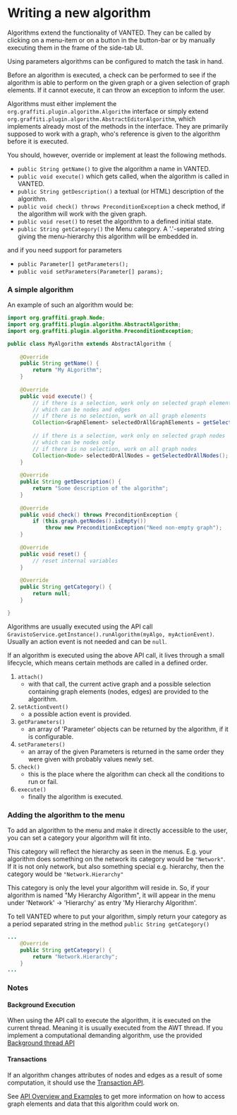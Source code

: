 # Writing a new algorithm

Algorithms extend the functionality of VANTED. They can be called by clicking on a menu-item or on a button in the button-bar or by manually executing them in the frame of the side-tab UI.

Using parameters algorithms can be configured to match the task in hand. 

Before an algorithm is executed, a check can be performed to see if the algorithm is able to perform on the given graph or a given selection of graph elements. If it cannot execute, it can throw an exception to inform the user.

Algorithms must either implement the `org.graffiti.plugin.algorithm.Algorithm` interface or simply extend `org.graffiti.plugin.algorithm.AbstractEditorAlgorithm`, which implements already most of the methods in the interface. They are primarily supposed to work with a graph, who's reference is given to the algorithm before it is executed.

You should, however, override or implement at least the following methods.

* `public String getName()` to give the algorithm a name in VANTED.
* `public void execute()` which gets called, when the algorithm is called in VANTED.
* `public String getDescription()` a textual (or HTML) description of the algorithm.
* `public void check() throws PreconditionException` a check method, if the algorithm will work with the given graph.
* `public void reset()` to reset the algorithm to a defined initial state.
* `public String getCategory()` the Menu category. A '.'-seperated string giving the menu-hierarchy this algorithm will be embedded in.

and if you need support for parameters

* `public Parameter[] getParameters();`
* `public void setParameters(Parameter[] params);`

### A simple algorithm

An example of such an algorithm would be:
```java
import org.graffiti.graph.Node;
import org.graffiti.plugin.algorithm.AbstractAlgorithm;
import org.graffiti.plugin.algorithm.PreconditionException;

public class MyAlgorithm extends AbstractAlgorithm {
	
	@Override
	public String getName() {
		return "My ALgorithm";
	}
	
	@Override
	public void execute() {
		// if there is a selection, work only on selected graph elements
		// which can be nodes and edges
		// if there is no selection, work on all graph elements
		Collection<GraphElement> selectedOrAllGraphElements = getSelectedOrAllGraphElements();
		
		// if there is a selection, work only on selected graph nodes
		// which can be nodes only 
		// if there is no selection, work on all graph nodes
		Collection<Node> selectedOrAllNodes = getSelectedOrAllNodes();
	}
	
	@Override
	public String getDescription() {
		return "Some description of the algorithm";
	}
	
	@Override
	public void check() throws PreconditionException {
		if (this.graph.getNodes().isEmpty())
			throw new PreconditionException("Need non-empty graph");
	}
	
	@Override
	public void reset() {
		// reset internal variables
	}
	
	@Override
	public String getCategory() {
		return null;
	}

}
```

Algorithms are usually executed using the API call `GravistoService.getInstance().runAlgorithm(myAlgo, myActionEvent)`. Usually an action event is not needed and can be `null`.

If an algorithm is executed using the above API call, it lives through a small lifecycle, which means certain methods are called in a defined order.

1. `attach()`
	* with that call, the current active graph and a possible selection containing graph elements (nodes, edges) are provided to the algorithm.
2. `setActionEvent()`
	* a possible action event is provided.
3. `getParameters()`
	* an array of 'Parameter' objects can be returned by the algorithm, if it is configurable.
4. `setParameters()`
	* an array of the given Parameters is returned in the same order they were given with probably values newly set.
5. `check()`
	* this is the place where the algorithm can check all the conditions to run or fail.
6. `execute()`
	* finally the algorithm is executed.

### Adding the algorithm to the menu

To add an algorithm to the menu and make it directly accessible to the user, you can set a category your algorithm will fit into.

This category will reflect the hierarchy as seen in the menus. E.g. your algorithm does something on the network its category would be `"Network"`. If it is not only network, but also something special e.g. hierarchy, then the category would be `"Network.Hierarchy"`

This category is only the level your algorithm will reside in. So, if your algorithm is named "My Hierarchy Algorithm", it will appear in the menu under 'Network' -> 'Hierarchy' as entry 'My Hierarchy Algorithm'.

To tell VANTED where to put your algorithm, simply return your category as a period separated string in the method `public String getCategory()`

```java	
...
	@Override
	public String getCategory() {
		return "Network.Hierarchy";
	}
...
```
	
### Notes

#### Background Execution

When using the API call to execute the algorithm, it is executed on the current thread. Meaning it is usually executed from the AWT thread. If you implement a computational demanding algorithm, use the provided [Background thread API](BackGroundAPI.md)

#### Transactions

If an algorithm changes attributes of nodes and edges as a result of some computation, it should use the [Transaction API](Transactions.md).

See [API Overview and Examples](APIOverviewExamples.md) to get more information on how to access graph elements and data that this algorithm could work on.